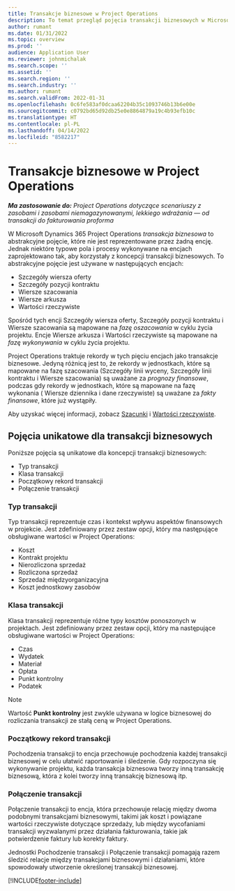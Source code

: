```yaml
---
title: Transakcje biznesowe w Project Operations
description: To temat przegląd pojęcia transakcji biznesowych w Microsoft Dynamics 365 Project Operations.
author: rumant
ms.date: 01/31/2022
ms.topic: overview
ms.prod: ''
audience: Application User
ms.reviewer: johnmichalak
ms.search.scope: ''
ms.assetid: ''
ms.search.region: ''
ms.search.industry: ''
ms.author: rumant
ms.search.validFrom: 2022-01-31
ms.openlocfilehash: 0c6fe583af0dcaa62204b35c1093746b13b6e00e
ms.sourcegitcommit: c0792bd65d92db25e0e8864879a19c4b93efb10c
ms.translationtype: HT
ms.contentlocale: pl-PL
ms.lasthandoff: 04/14/2022
ms.locfileid: "8582217"
---
```

# <a name="business-transactions-in-project-operations"></a>Transakcje biznesowe w Project Operations

_**Ma zastosowanie do:** Project Operations dotyczące scenariuszy z zasobami i zasobami niemagazynowanymi, lekkiego wdrażania — od transakcji do fakturowania proforma_

W Microsoft Dynamics 365 Project Operations *transakcja biznesowa* to abstrakcyjne pojęcie, które nie jest reprezentowane przez żadną encję. Jednak niektóre typowe pola i procesy wykonywane na encjach zaprojektowano tak, aby korzystały z koncepcji transakcji biznesowych. To abstrakcyjne pojęcie jest używane w następujących encjach:

- Szczegóły wiersza oferty
- Szczegóły pozycji kontraktu
- Wiersze szacowania
- Wiersze arkusza
- Wartości rzeczywiste

Spośród tych encji Szczegóły wiersza oferty, Szczegóły pozycji kontraktu i Wiersze szacowania są mapowane na *fazę oszacowania* w cyklu życia projektu. Encje Wiersze arkusza i Wartości rzeczywiste są mapowane na *fazę wykonywania* w cyklu życia projektu.

Project Operations traktuje rekordy w tych pięciu encjach jako transakcje biznesowe. Jedyną różnicą jest to, że rekordy w jednostkach, które są mapowane na fazę szacowania (Szczegóły linii wyceny, Szczegóły linii kontraktu i Wiersze szacowania) są uważane za *prognozy finansowe*, podczas gdy rekordy w jednostkach, które są mapowane na fazę wykonania ( Wiersze dziennika i dane rzeczywiste) są uważane za *fakty finansowe*, które już wystąpiły.

Aby uzyskać więcej informacji, zobacz [Szacunki](../project-management/estimating-projects-overview.md) i [Wartości rzeczywiste](actuals-overview.md).

## <a name="concepts-that-are-unique-to-business-transactions"></a>Pojęcia unikatowe dla transakcji biznesowych

Poniższe pojęcia są unikatowe dla koncepcji transakcji biznesowych:

- Typ transakcji
- Klasa transakcji
- Początkowy rekord transakcji
- Połączenie transakcji

### <a name="transaction-type"></a>Typ transakcji

Typ transakcji reprezentuje czas i kontekst wpływu aspektów finansowych w projekcie. Jest zdefiniowany przez zestaw opcji, który ma następujące obsługiwane wartości w Project Operations:

- Koszt
- Kontrakt projektu
- Nierozliczona sprzedaż
- Rozliczona sprzedaż
- Sprzedaż międzyorganizacyjna
- Koszt jednostkowy zasobów

### <a name="transaction-class"></a>Klasa transakcji

Klasa transakcji reprezentuje różne typy kosztów ponoszonych w projektach. Jest zdefiniowany przez zestaw opcji, który ma następujące obsługiwane wartości w Project Operations:

- Czas
- Wydatek
- Materiał
- Opłata
- Punkt kontrolny
- Podatek

> [!NOTE]
> Wartość **Punkt kontrolny** jest zwykle używana w logice biznesowej do rozliczania transakcji ze stałą ceną w Project Operations.

### <a name="transaction-origin"></a>Początkowy rekord transakcji

Pochodzenia transakcji to encja przechowuje pochodzenia każdej transakcji biznesowej w celu ułatwić raportowanie i śledzenie. Gdy rozpoczyna się wykonywanie projektu, każda transakcja biznesowa tworzy inną transakcję biznesową, która z kolei tworzy inną transakcję biznesową itp.

### <a name="transaction-connection"></a>Połączenie transakcji

Połączenie transakcji to encja, która przechowuje relację między dwoma podobnymi transakcjami biznesowymi, takimi jak koszt i powiązane wartości rzeczywiste dotyczące sprzedaży, lub między wycofaniami transakcji wyzwalanymi przez działania fakturowania, takie jak potwierdzenie faktury lub korekty faktury.

Jednostki Pochodzenie transakcji i Połączenie transakcji pomagają razem śledzić relacje między transakcjami biznesowymi i działaniami, które spowodowały utworzenie określonej transakcji biznesowej.

[!INCLUDE[footer-include](../includes/footer-banner.md)]
